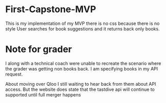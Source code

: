 # First-Capstone-MVP
This is my implementation of my  MVP there is no css because there is no style
User searches for book suggestions and it returns back only books.

# Note for grader
I along with a technical coach were unable to recreate the scenario where the grader was getting non books back. I am specifying books in my API request.

About moving over Qloo I still waiting to hear back from them about API access. But the website does state that the tastdive api will continue to supported until full merger happens
